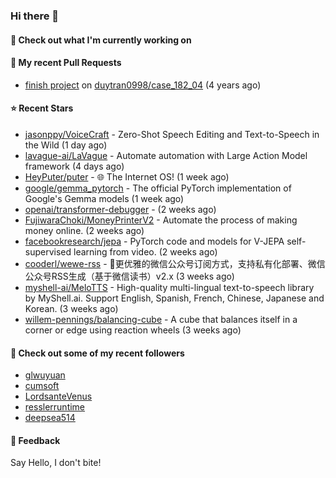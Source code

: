 ### Hi there 👋

#### 👷 Check out what I'm currently working on

#### 🔨 My recent Pull Requests

- [finish project](https://github.com/duytran0998/case_182_04/pull/1) on [duytran0998/case_182_04](https://github.com/duytran0998/case_182_04) (4 years ago)

#### ⭐ Recent Stars

- [jasonppy/VoiceCraft](https://github.com/jasonppy/VoiceCraft) - Zero-Shot Speech Editing and Text-to-Speech in the Wild (1 day ago)
- [lavague-ai/LaVague](https://github.com/lavague-ai/LaVague) - Automate automation with Large Action Model framework (4 days ago)
- [HeyPuter/puter](https://github.com/HeyPuter/puter) - 🌐 The Internet OS! (1 week ago)
- [google/gemma_pytorch](https://github.com/google/gemma_pytorch) - The official PyTorch implementation of Google&#39;s Gemma models (1 week ago)
- [openai/transformer-debugger](https://github.com/openai/transformer-debugger) -  (2 weeks ago)
- [FujiwaraChoki/MoneyPrinterV2](https://github.com/FujiwaraChoki/MoneyPrinterV2) - Automate the process of making money online. (2 weeks ago)
- [facebookresearch/jepa](https://github.com/facebookresearch/jepa) - PyTorch code and models for V-JEPA self-supervised learning from video. (2 weeks ago)
- [cooderl/wewe-rss](https://github.com/cooderl/wewe-rss) - 🤗更优雅的微信公众号订阅方式，支持私有化部署、微信公众号RSS生成（基于微信读书）v2.x (3 weeks ago)
- [myshell-ai/MeloTTS](https://github.com/myshell-ai/MeloTTS) - High-quality multi-lingual text-to-speech library by MyShell.ai. Support English, Spanish, French, Chinese, Japanese and Korean. (3 weeks ago)
- [willem-pennings/balancing-cube](https://github.com/willem-pennings/balancing-cube) - A cube that balances itself in a corner or edge using reaction wheels (3 weeks ago)

#### 👯 Check out some of my recent followers

- [glwuyuan](https://github.com/glwuyuan)
- [cumsoft](https://github.com/cumsoft)
- [LordsanteVenus](https://github.com/LordsanteVenus)
- [resslerruntime](https://github.com/resslerruntime)
- [deepsea514](https://github.com/deepsea514)

#### 💬 Feedback

Say Hello, I don't bite!